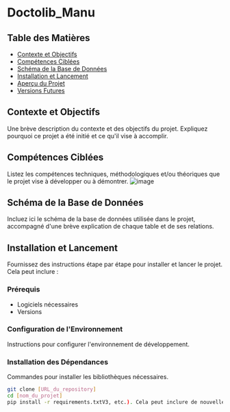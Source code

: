 # Doctolib_Manu
## Table des Matières
- [Contexte et Objectifs](#contexte-et-objectifs)
- [Compétences Ciblées](#compétences-ciblées)
- [Schéma de la Base de Données](#schéma-de-la-base-de-données)
- [Installation et Lancement](#installation-et-lancement)
- [Aperçu du Projet](#aperçu-du-projet)
- [Versions Futures](#versions-futures)

## Contexte et Objectifs
Une brève description du contexte et des objectifs du projet. Expliquez pourquoi ce projet a été initié et ce qu'il vise à accomplir.

## Compétences Ciblées
Listez les compétences techniques, méthodologiques et/ou théoriques que le projet vise à développer ou à démontrer.
![image](https://github.com/data-IA-2022/Doctolib_Manu/assets/120089092/ae12d03e-55c0-4656-bcf1-55754ed2d443)

## Schéma de la Base de Données
Incluez ici le schéma de la base de données utilisée dans le projet, accompagné d'une brève explication de chaque table et de ses relations.

## Installation et Lancement
Fournissez des instructions étape par étape pour installer et lancer le projet. Cela peut inclure :

### Prérequis
- Logiciels nécessaires
- Versions

### Configuration de l'Environnement
Instructions pour configurer l'environnement de développement.

### Installation des Dépendances
Commandes pour installer les bibliothèques nécessaires.

```bash
git clone [URL_du_repository]
cd [nom_du_projet]
pip install -r requirements.txtV3, etc.). Cela peut inclure de nouvelles fonctionnalités, des améliorations de performance, des corrections de bugs, etc.

